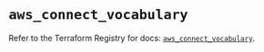 # `aws_connect_vocabulary`

Refer to the Terraform Registry for docs: [`aws_connect_vocabulary`](https://registry.terraform.io/providers/hashicorp/aws/6.9.0/docs/resources/connect_vocabulary).
